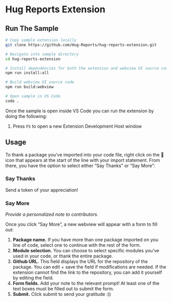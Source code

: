 # Hug Reports Extension

## Run The Sample

```bash
# Copy sample extension locally
git clone https://github.com/Hug-Reports/hug-reports-extension.git

# Navigate into sample directory
cd hug-reports-extension

# Install dependencies for both the extension and webview UI source code
npm run install:all

# Build webview UI source code
npm run build:webview

# Open sample in VS Code
code .
```

Once the sample is open inside VS Code you can run the extension by doing the following:

1. Press `F5` to open a new Extension Development Host window


## Usage
To thank a package you’ve imported into your code file, right click on the 🙌 icon that appears at the start of the line with your import statement. From there, you have the option to select either “Say Thanks” or “Say More”:
### Say Thanks ###
Send a token of your appreciation!

### Say More ###
*Provide a personalized note to contributors.*

Once you click “Say More”, a new webview will appear with a form to fill out:
1. **Package name.** If you have more than one package imported on you line of code, select one to continue with the rest of the form.
2. **Module selection.** You can choose to select specific modules you’ve used in your code, or thank the entire package.
3. **Github URL.** This field displays the URL for the repository of the package. You can edit + save the field if modifications are needed.
     If the extension cannot find the link to the repository, you can add it yourself by editing the field.
4. **Form fields.** Add your note to the relevant prompt! At least one of the text boxes must be filled out to submit the form.
5. **Submit.** Click submit to send your gratitude :))

